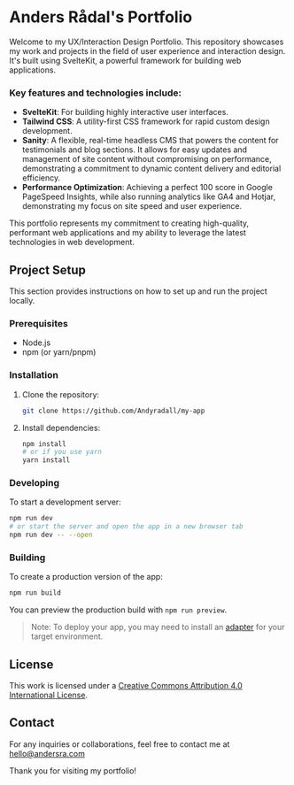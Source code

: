 # Anders Rådal's Portfolio

Welcome to my UX/Interaction Design Portfolio. This repository showcases my work and projects in the field of user experience and interaction design. It's built using SvelteKit, a powerful framework for building web applications.

### Key features and technologies include:
- **SvelteKit**: For building highly interactive user interfaces.
- **Tailwind CSS**: A utility-first CSS framework for rapid custom design development.
- **Sanity**: A flexible, real-time headless CMS that powers the content for testimonials and blog sections. It allows for easy updates and management of site content without compromising on performance, demonstrating a commitment to dynamic content delivery and editorial efficiency.
- **Performance Optimization**: Achieving a perfect 100 score in Google PageSpeed Insights, while also running analytics like GA4 and Hotjar, demonstrating my focus on site speed and user experience.

This portfolio represents my commitment to creating high-quality, performant web applications and my ability to leverage the latest technologies in web development.

## Project Setup

This section provides instructions on how to set up and run the project locally.

### Prerequisites

- Node.js
- npm (or yarn/pnpm)

### Installation

1. Clone the repository:
   ```bash
   git clone https://github.com/Andyradall/my-app
   ```
2. Install dependencies:
   ```bash
   npm install
   # or if you use yarn
   yarn install
   ```

### Developing

To start a development server:

```bash
npm run dev
# or start the server and open the app in a new browser tab
npm run dev -- --open
```

### Building

To create a production version of the app:

```bash
npm run build
```

You can preview the production build with `npm run preview`.

> Note: To deploy your app, you may need to install an [adapter](https://kit.svelte.dev/docs/adapters) for your target environment.


## License

This work is licensed under a [Creative Commons Attribution 4.0 International License](./LICENSE).

## Contact

For any inquiries or collaborations, feel free to contact me at hello@andersra.com

Thank you for visiting my portfolio!
